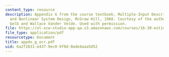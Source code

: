 ```yaml
---
content_type: resource
description: Appendix G from the course textbook, Multiple-Input Describing Functions
  and Nonlinear System Design, McGraw Hill, 1968. Courtesy of the authors, Authur
  Gelb and Wallace Vander Velde. Used with permission.
file: https://ol-ocw-studio-app-qa.s3.amazonaws.com/courses/16-30-estimation-and-control-of-aerospace-systems-spring-2004/6a2f2831e4379ec09f0d0ade4aaa5d52_appdx_g_ocr.pdf
file_type: application/pdf
resourcetype: Document
title: appdx_g_ocr.pdf
uid: 6a2f2831-e437-9ec0-9f0d-0ade4aaa5d52
---
```

